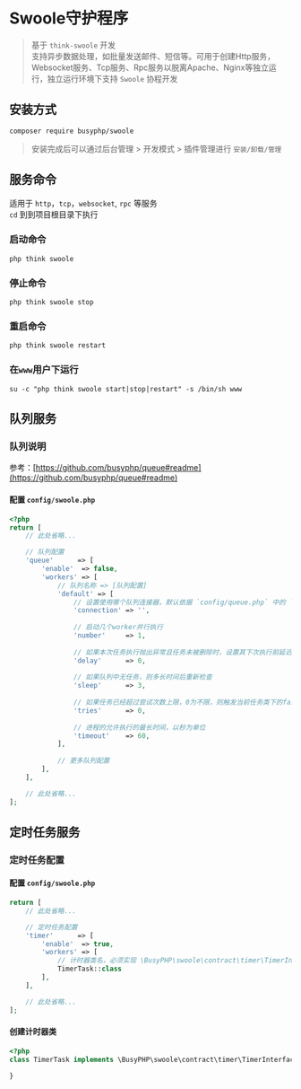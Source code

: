 Swoole守护程序
===============

> 基于 `think-swoole` 开发<br />
> 支持异步数据处理，如批量发送邮件、短信等。可用于创建Http服务，Websocket服务、Tcp服务、Rpc服务以脱离Apache、Nginx等独立运行，独立运行环境下支持 `Swoole` 协程开发

## 安装方式

```shell script
composer require busyphp/swoole
```

> 安装完成后可以通过后台管理 > 开发模式 > 插件管理进行 `安装/卸载/管理`

## 服务命令

适用于 `http`，`tcp`，`websocket`, `rpc` 等服务<br />
`cd` 到到项目根目录下执行

### 启动命令

```shell script
php think swoole
```

### 停止命令
```shell script
php think swoole stop
```

### 重启命令
```shell script
php think swoole restart
```

### 在`www`用户下运行

```shell script
su -c "php think swoole start|stop|restart" -s /bin/sh www
```

## 队列服务

### 队列说明

参考：[https://github.com/busyphp/queue#readme](https://github.com/busyphp/queue#readme)

#### 配置 `config/swoole.php`

```php
<?php
return [
    // 此处省略...

    // 队列配置
    'queue'      => [
        'enable'  => false,
        'workers' => [
            // 队列名称 => [队列配置]
            'default' => [
                // 设置使用哪个队列连接器，默认依据 `config/queue.php` 中的 `default` 确定
                'connection' => '',
                
                // 启动几个worker并行执行
                'number'     => 1,
                
                // 如果本次任务执行抛出异常且任务未被删除时，设置其下次执行前延迟多少秒
                'delay'      => 0,
                
                // 如果队列中无任务，则多长时间后重新检查
                'sleep'      => 3,
                
                // 如果任务已经超过尝试次数上限，0为不限，则触发当前任务类下的failed()方法
                'tries'      => 0,
                
                // 进程的允许执行的最长时间，以秒为单位
                'timeout'    => 60,
            ],
            
            // 更多队列配置
        ],
    ],

    // 此处省略...
];
```

## 定时任务服务

### 定时任务配置

#### 配置 `config/swoole.php`

```php
return [
    // 此处省略...

    // 定时任务配置
    'timer'      => [
        'enable'  => true,
        'workers' => [
            // 计时器类名，必须实现 \BusyPHP\swoole\contract\timer\TimerInterface 接口
            TimerTask::class
        ],
    ],

    // 此处省略...
];
```

#### 创建计时器类

```php
<?php
class TimerTask implements \BusyPHP\swoole\contract\timer\TimerInterface {
    
}
```